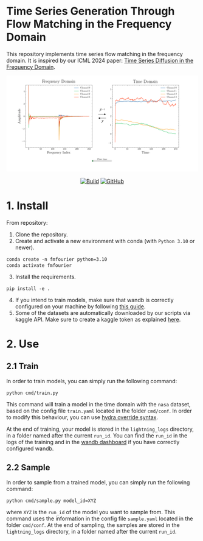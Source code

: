 # Time Series Generation Through Flow Matching in the Frequency Domain

This repository implements time series flow matching in the frequency domain.
It is inspired by our ICML 2024 paper: [Time Series Diffusion in the Frequency Domain](https://arxiv.org/pdf/2402.05933).

![Sampling example](assets/sampling.gif)
<p align="center">
    <a href="https://github.com/nicolashuynh/FreqFlowMatching/actions/workflows/python-app.yml/badge.svg"><img alt="Build" src="https://github.com/nicolashuynh/FreqFlowMatching/actions/workflows/python-app.yml/badge.svg"></a>
    <a href="https://github.com/nicolashuynh/FreqFlowMatching/blob/main/LICENSE"><img alt="GitHub" src="https://img.shields.io/github/license/nicolashuynh/FreqFlowMatching.svg?color=blue"></a>
</p>

# 1. Install


From repository:
1. Clone the repository.
2. Create and activate a new environment with conda (with `Python 3.10` or newer).

```shell
conda create -n fmfourier python=3.10
conda activate fmfourier
```
3. Install the requirements.
```shell
pip install -e .
```

4. If you intend to train models, make sure that wandb is correctly configured on your machine by following [this guide](https://docs.wandb.ai/quickstart). 
5. Some of the datasets are automatically downloaded by our scripts via kaggle API. Make sure to create a kaggle token as explained [here](https://towardsdatascience.com/downloading-datasets-from-kaggle-for-your-ml-project-b9120d405ea4).


# 2. Use

## 2.1 Train
In order to train models, you can simply run the following command:

```shell
python cmd/train.py 
```

This command will train a model in the time domain with the `nasa` dataset, based on the config file `train.yaml` located in the folder `cmd/conf`. In order to modify this behaviour, you can use [hydra override syntax](https://hydra.cc/docs/advanced/override_grammar/basic/). 

At the end of training, your model is stored in the `lightning_logs` directory, in a folder named after the current `run_id`. You can find the `run_id` in the logs of the training and in the [wandb dashboard](https://wandb.ai/) if you have correctly configured wandb.

## 2.2 Sample

In order to sample from a trained model, you can simply run the following command:

```shell
python cmd/sample.py model_id=XYZ
```
    
where `XYZ` is the `run_id` of the model you want to sample from. This command uses the information in the config file `sample.yaml` located in the folder `cmd/conf`.
At the end of sampling, the samples are stored in the `lightning_logs` directory, in a folder named after the current `run_id`.
